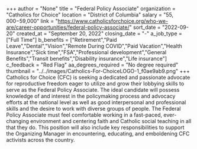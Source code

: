 +++
author = "None"
title = "Federal Policy Associate"
organization = "Catholics for Choice"
location = "District of Columbia"
salary = "$55,000-$59,000"
link = "https://www.catholicsforchoice.org/who-we-are/career-opportunities/federal-policy-associate/"
sort_date = "2022-09-20"
created_at = "September 20, 2022"
closing_date = "-"
a_job_type = ["Full Time"]
b_benefits = ["Retirement","Paid Leave","Dental","Vision","Remote During COVID","Paid Vacation","Health Insurance","Sick time","FSA","Professional development","General Benefits","Transit benefits","Disability insurance","Life insurance"]
c_feedback = "Red Flag"
aa_degrees_required = "No degree required"
thumbnail = "../../images/Catholics-For-ChoiceLOGO-1_f0ae9ab9.png"
+++
Catholics for Choice (CFC) is seeking a dedicated and passionate advocate for reproductive freedom eager to utilize and grow their lobbying skills to serve as the Federal Policy Associate. The ideal candidate will possess knowledge of and interest in the policymaking process and advocacy efforts at the national level as well as good interpersonal and professional skills and the desire to work with diverse groups of people. The Federal Policy Associate must feel comfortable working in a fast-paced, ever-changing environment and centering faith and Catholic social teaching in all that they do. This position will also include key responsibilities to support the Organizing Manager in encountering, educating, and emboldening CFC activists across the country.